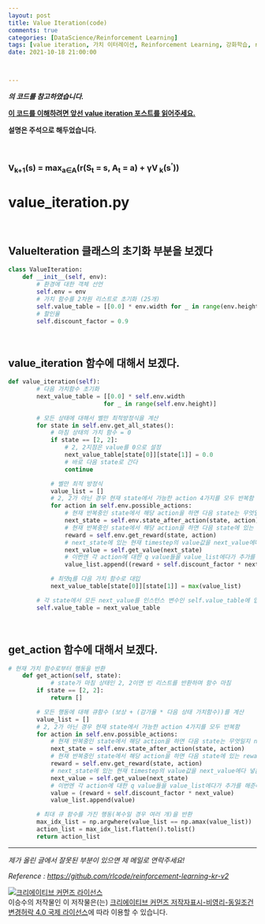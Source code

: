 ```yaml
---
layout: post
title: Value Iteration(code)
comments: true
categories: [DataScience/Reinforcement Learning]
tags: [value iteration, 가치 이터레이션, Reinforcement Learning, 강화학습, rl]
date: 2021-10-18 21:00:00



---
```


 ***[](https://github.com/rlcode/reinforcement-learning-kr-v2) 의 코드를 참고하였습니다.***

**[이 코드를 이해하려면 앞선 value iteration 포스트를 읽어주세요.](https://alvinlee9.github.io/datascience/reinforcement%20learning/2021/10/17/rlpost7.html)**

**설명은 주석으로 해두었습니다.**

<br/>

### <ceter>V<sub>k+1</sub>(s) = max<sub>a∈A</sub>(r(S<sub>t</sub> = s, A<sub>t</sub> = a) + γV<sub> k</sub>(s<sup>'</sup>))</center>

# **value_iteration.py**

<br/>

## ValueIteration 클래스의 초기화 부분을 보겠다

```python
class ValueIteration:
    def __init__(self, env):
        # 환경에 대한 객체 선언
        self.env = env
        # 가치 함수를 2차원 리스트로 초기화 (25개)
        self.value_table = [[0.0] * env.width for _ in range(env.height)]
        # 할인율
        self.discount_factor = 0.9

```

<br/>

## value_iteration 함수에 대해서 보겠다.

```python
def value_iteration(self):
        # 다음 가치함수 초기화
        next_value_table = [[0.0] * self.env.width 
                           for _ in range(self.env.height)]

        # 모든 상태에 대해서 벨만 최적방정식을 계산                           
        for state in self.env.get_all_states():
            # 마침 상태의 가치 함수 = 0
            if state == [2, 2]:
              	# 2, 2지점은 value를 0으로 설정
                next_value_table[state[0]][state[1]] = 0.0
                # 바로 다음 state로 간다
                continue

            # 벨만 최적 방정식
            value_list = []
            # 2, 2가 아닌 경우 현재 state에서 가능한 action 4가지를 모두 반복함
            for action in self.env.possible_actions:
              	# 현재 반복중인 state에서 해당 action을 하면 다음 state는 무엇일지 next_state에 넣음
                next_state = self.env.state_after_action(state, action)
                # 현재 반복중인 state에서 해당 action을 하면 다음 state에 있는 reward가 얼마일지 reward에 넣음
                reward = self.env.get_reward(state, action)
                # next_state에 있는 현재 timestep의 value값을 next_value에다 넣음
                next_value = self.get_value(next_state)
                # 이번엔 각 action에 대한 q value들을 value_list에다가 추가를 해준다.
                value_list.append((reward + self.discount_factor * next_value))

            # 최댓q를 다음 가치 함수로 대입
            next_value_table[state[0]][state[1]] = max(value_list)

        # 각 state에서 모든 next_value를 인스턴스 변수인 self.value_table에 업데이트를 시켜준다
        self.value_table = next_value_table

```

<br/>

## get_action 함수에 대해서 보겠다.

```python
# 현재 가치 함수로부터 행동을 반환
    def get_action(self, state):
    		# state가 마침 상태인 2, 2이면 빈 리스트를 반환하며 함수 마침
        if state == [2, 2]:
            return []

        # 모든 행동에 대해 큐함수 (보상 + (감가율 * 다음 상태 가치함수))를 계산
        value_list = []
        # 2, 2가 아닌 경우 현재 state에서 가능한 action 4가지를 모두 반복함
        for action in self.env.possible_actions:
            # 현재 반복중인 state에서 해당 action을 하면 다음 state는 무엇일지 next_state에 넣음
            next_state = self.env.state_after_action(state, action)
            # 현재 반복중인 state에서 해당 action을 하면 다음 state에 있는 reward가 얼마일지 reward에 넣음
            reward = self.env.get_reward(state, action)
            # next_state에 있는 현재 timestep의 value값을 next_value에다 넣음
            next_value = self.get_value(next_state)
            # 이번엔 각 action에 대한 q value들을 value_list에다가 추가를 해준다.
            value = (reward + self.discount_factor * next_value)
            value_list.append(value)

        # 최대 큐 함수를 가진 행동(복수일 경우 여러 개)을 반환
        max_idx_list = np.argwhere(value_list == np.amax(value_list))
        action_list = max_idx_list.flatten().tolist()
        return action_list
```



------

*제가 올린 글에서 잘못된 부분이 있으면 제 메일로 연락주세요!*

*Reference : https://github.com/rlcode/reinforcement-learning-kr-v2*

<a rel="license" href="http://creativecommons.org/licenses/by-nc-sa/4.0/"><img alt="크리에이티브 커먼즈 라이선스" style="border-width:0" src="https://i.creativecommons.org/l/by-nc-sa/4.0/88x31.png" /></a><br /><span xmlns:cc="http://creativecommons.org/ns#" property="cc:attributionName">이승수</span>의 저작물인 이 저작물은(는) <a rel="license" href="http://creativecommons.org/licenses/by-nc-sa/4.0/">크리에이티브 커먼즈 저작자표시-비영리-동일조건변경허락 4.0 국제 라이선스</a>에 따라 이용할 수 있습니다.